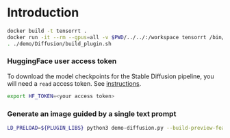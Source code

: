 # Introduction

```bash
docker build -t tensorrt .
docker run -it --rm --gpus=all -v $PWD/../../:/workspace tensorrt /bin/bash
. ./demo/Diffusion/build_plugin.sh
```
### HuggingFace user access token

To download the model checkpoints for the Stable Diffusion pipeline, you will need a `read` access token. See [instructions](https://huggingface.co/docs/hub/security-tokens).

```bash
export HF_TOKEN=<your access token>
```

### Generate an image guided by a single text prompt

```bash
LD_PRELOAD=${PLUGIN_LIBS} python3 demo-diffusion.py --build-preview-features "a beautiful photograph of Mt. Fuji during cherry blossom" -v --model_name_or_path="src/weights-66000" --hf-token=$HF_TOKEN
```
